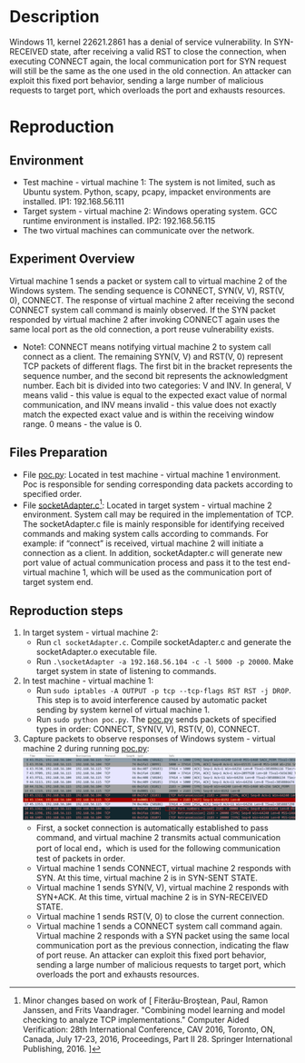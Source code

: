 # Description
Windows 11, kernel 22621.2861 has a denial of service vulnerability. In SYN-RECEIVED state, after receiving a valid RST to close the connection, when executing CONNECT again, the local communication port for SYN request will still be the same as the one used in the old connection. An attacker can exploit this
fixed port behavior, sending a large number of malicious requests to target port, which overloads the port and exhausts resources.

# Reproduction
## Environment
* Test machine - virtual machine 1: The system is not limited, such as Ubuntu system. Python, scapy, pcapy, impacket environments are installed. IP1: 192.168.56.111 
* Target system - virtual machine 2: Windows operating system. GCC runtime environment is installed. IP2: 192.168.56.115
* The two virtual machines can communicate over the network.

## Experiment Overview
Virtual machine 1 sends a packet or system call to virtual machine 2 of the Windows system. The sending sequence is CONNECT, SYN(V, V), RST(V, 0), CONNECT. The response of virtual machine 2 after receiving the second CONNECT system call command is mainly observed. If the SYN packet responded by virtual machine 2 after invoking CONNECT again uses the same local port as the old connection, a port reuse vulnerability exists.

* Note1: CONNECT means notifying virtual machine 2 to system call connect as a client. The remaining SYN(V, V) and RST(V, 0) represent TCP packets of different flags. The first bit in the bracket represents the sequence number, and the second bit represents the acknowledgment number. Each bit is divided into two categories: V and INV. ​​In general​​, V means valid - this value is equal to the expected exact value of normal communication, and INV means invalid - this value does not exactly match the expected exact value and is within the receiving window range. 0 means - the value is 0.

## Files Preparation
* File [poc.py](https://github.com/zq-star/TCP-Vuln-Report/blob/master/Windows-11/tcp-port-reuse/poc.py): Located in test machine - virtual machine 1 environment. Poc is responsible for sending corresponding data packets according to specified order. 
* File [socketAdapter.c](https://github.com/zq-star/TCP-Vuln-Report/blob/master/Windows-11/SutAdapter/socketAdapter.c)[^socketAdapterCode]: Located in target system - virtual machine 2 environment. System call may be required in the implementation of TCP. The socketAdapter.c file is mainly responsible for identifying received commands and making system calls according to commands. For example: if “connect” is received, virtual machine 2 will initiate a connection as a client. In addition, socketAdapter.c will generate new port value of actual communication process and pass it to the test end-virtual machine 1, which will be used as the communication port of target system end.

## Reproduction steps
1. In target system - virtual machine 2:
   * Run `cl socketAdapter.c`. Compile socketAdapter.c and generate the socketAdapter.o executable file. 
   * Run `.\socketAdapter -a 192.168.56.104 -c -l 5000 -p 20000`. Make target system in state of listening to commands.
2. In test machine - virtual machine 1:
   * Run `sudo iptables -A OUTPUT -p tcp --tcp-flags RST RST -j DROP`. This step is to avoid interference caused by automatic packet sending by system kernel of virtual machine 1.
   * Run `sudo python poc.py`. The [poc.py](https://github.com/zq-star/TCP-Vuln-Report/blob/master/Openindiana%20minimal/tcp-syn-in-fin-wait-1/poc.py) sends packets of specified types in order: CONNECT, SYN(V, V), RST(V, 0), CONNECT.
3. Capture packets to observe responses of Windows system - virtual machine 2 during running [poc.py](https://github.com/zq-star/TCP-Vuln-Report/blob/master/Openindiana%20minimal/tcp-syn-in-fin-wait-1/poc.py):
![packets](https://github.com/zq-star/TCP-Vuln-Report/blob/master/Windows-11/pictures/tcp-port-reuse.png)
   * First, a socket connection is automatically established to pass command, and virtual machine 2 transmits actual communication port of local end，which is used for the following communication test of packets in order.
   * Virtual machine 1 sends CONNECT, virtual machine 2 responds with SYN. At this time, virtual machine 2 is in SYN-SENT STATE.
   * Virtual machine 1 sends SYN(V, V), virtual machine 2 responds with SYN+ACK. At this time, virtual machine 2 is in SYN-RECEIVED STATE.
   * Virtual machine 1 sends RST(V, 0) to close the current connection.
   * Virtual machine 1 sends a CONNECT system call command again. Virtual machine 2 responds with a SYN packet using the same local communication port as the previous connection, indicating the flaw of port reuse. An attacker can exploit this fixed port behavior, sending a large number of malicious requests to target port, which overloads the port and exhausts resources.
  
[^socketAdapterCode]: Minor changes based on work of [ Fiterău-Broştean, Paul, Ramon Janssen, and Frits Vaandrager. "Combining model learning and model checking to analyze TCP implementations." Computer Aided Verification: 28th International Conference, CAV 2016, Toronto, ON, Canada, July 17-23, 2016, Proceedings, Part II 28. Springer International Publishing, 2016. ]




